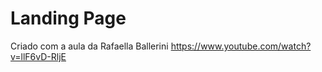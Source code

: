 # Landing Page

Criado com a aula da Rafaella Ballerini
https://www.youtube.com/watch?v=llF6vD-RljE
